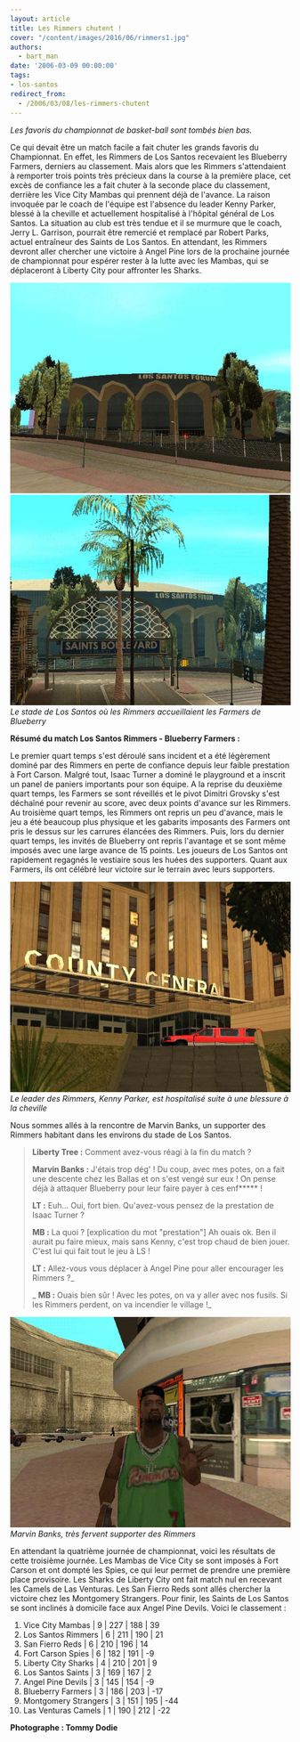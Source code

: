 ```yaml
---
layout: article
title: Les Rimmers chutent !
cover: "/content/images/2016/06/rimmers1.jpg"
authors:
  - bart_man
date: '2006-03-09 00:00:00'
tags:
- los-santos
redirect_from:
  - /2006/03/08/les-rimmers-chutent
---
```


_Les favoris du championnat de basket-ball sont tombés bien bas._

Ce qui devait être un match facile a fait chuter les grands favoris du Championnat. En effet, les Rimmers de Los Santos recevaient les Blueberry Farmers, derniers au classement. Mais alors que les Rimmers s'attendaient à remporter trois points très précieux dans la course à la première place, cet excès de confiance les a fait chuter à la seconde place du classement, derrière les Vice City Mambas qui prennent déjà de l'avance. La raison invoquée par le coach de l'équipe est l'absence du leader Kenny Parker, blessé à la cheville et actuellement hospitalisé à l'hôpital général de Los Santos. La situation au club est très tendue et il se murmure que le coach, Jerry L. Garrison, pourrait être remercié et remplacé par Robert Parks, actuel entraîneur des Saints de Los Santos. En attendant, les Rimmers devront aller chercher une victoire à Angel Pine lors de la prochaine journée de championnat pour espérer rester à la lutte avec les Mambas, qui se déplaceront à Liberty City pour affronter les Sharks.

![](/content/images/2005/01/rimmers1.jpg)
![Le stade de Los Santos où les Rimmers accueillaient les Farmers de Blueberry](/content/images/2005/01/rimmers3.jpg)
_Le stade de Los Santos où les Rimmers accueillaient les Farmers de Blueberry_

**Résumé du match Los Santos Rimmers - Blueberry Farmers :**

Le premier quart temps s'est déroulé sans incident et a été légèrement dominé par des Rimmers en perte de confiance depuis leur faible prestation à Fort Carson. Malgré tout, Isaac Turner a dominé le playground et a inscrit un panel de paniers importants pour son équipe. A la reprise du deuxième quart temps, les Farmers se sont réveillés et le pivot Dimitri Grovsky s'est déchaîné pour revenir au score, avec deux points d'avance sur les Rimmers. Au troisième quart temps, les Rimmers ont repris un peu d'avance, mais le jeu a été beaucoup plus physique et les gabarits imposants des Farmers ont pris le dessus sur les carrures élancées des Rimmers. Puis, lors du dernier quart temps, les invités de Blueberry ont repris l'avantage et se sont même imposés avec une large avance de 15 points. Les joueurs de Los Santos ont rapidement regagnés le vestiaire sous les huées des supporters. Quant aux Farmers, ils ont célébré leur victoire sur le terrain avec leurs supporters.

![Le leader des Rimmers, Kenny Parker, est hospitalisé suite à une blessure à la cheville](/content/images/2005/01/rimmers4.jpg)
_Le leader des Rimmers, Kenny Parker, est hospitalisé suite à une blessure à la cheville_

Nous sommes allés à la rencontre de Marvin Banks, un supporter des Rimmers habitant dans les environs du stade de Los Santos.

> **Liberty Tree :** Comment avez-vous réagi à la fin du match ?
> 
> **Marvin Banks :** J'étais trop dég' ! Du coup, avec mes potes, on a fait une descente chez les Ballas et on s'est vengé sur eux ! On pense déjà à attaquer Blueberry pour leur faire payer à ces enf\*\*\*\*\* !
> 
> **LT :** Euh... Oui, fort bien. Qu'avez-vous pensez de la prestation de Isaac Turner ?
> 
> **MB :** La quoi ? [explication du mot "prestation"] Ah ouais ok. Ben il aurait pu faire mieux, mais sans Kenny, c'est trop chaud de bien jouer. C'est lui qui fait tout le jeu à LS !
> 
> **LT :** Allez-vous vous déplacer à Angel Pine pour aller encourager les Rimmers ?\_
> 
> _ **MB :** Ouais bien sûr ! Avec les potes, on va y aller avec nos fusils. Si les Rimmers perdent, on va incendier le village !_

![Marvin Banks, très fervent supporter des Rimmers](/content/images/2005/01/rimmers2.jpg)
_Marvin Banks, très fervent supporter des Rimmers_

En attendant la quatrième journée de championnat, voici les résultats de cette troisième journée. Les Mambas de Vice City se sont imposés à Fort Carson et ont dompté les Spies, ce qui leur permet de prendre une première place provisoire. Les Sharks de Liberty City ont fait match nul en recevant les Camels de Las Venturas. Les San Fierro Reds sont allés chercher la victoire chez les Montgomery Strangers. Pour finir, les Saints de Los Santos se sont inclinés à domicile face aux Angel Pine Devils. Voici le classement :

1. Vice City Mambas | 9 | 227 | 188 | 39
2. Los Santos Rimmers | 6 | 211 | 190 | 21
3. San Fierro Reds | 6 | 210 | 196 | 14
4. Fort Carson Spies | 6 | 182 | 191 | -9
5. Liberty City Sharks | 4 | 210 | 201 | 9
6. Los Santos Saints | 3 | 169 | 167 | 2
7. Angel Pine Devils | 3 | 145 | 154 | -9
8. Blueberry Farmers | 3 | 186 | 203 | -17
9. Montgomery Strangers | 3 | 151 | 195 | -44
10. Las Venturas Camels | 1 | 190 | 212 | -22

**Photographe : Tommy Dodie**